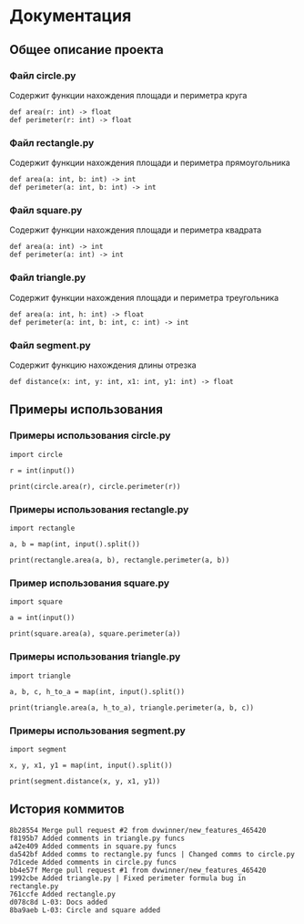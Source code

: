 
# Документация #
## Общее описание проекта ##
### Файл circle.py ###
Содержит функции нахождения площади и периметра круга
```
def area(r: int) -> float
def perimeter(r: int) -> float
```

### Файл rectangle.py ###
Содержит функции нахождения площади и периметра прямоугольника
```
def area(a: int, b: int) -> int
def perimeter(a: int, b: int) -> int
```

### Файл square.py ###
Содержит функции нахождения площади и периметра квадрата
```
def area(a: int) -> int
def perimeter(a: int) -> int
```

### Файл triangle.py ###
Содержит функции нахождения площади и периметра треугольника
```
def area(a: int, h: int) -> float
def perimeter(a: int, b: int, c: int) -> int
```

### Файл segment.py ###
Содержит функцию нахождения длины отрезка
```
def distance(x: int, y: int, x1: int, y1: int) -> float
```

## Примеры использования ##
### Примеры использования circle.py
```
import circle

r = int(input())

print(circle.area(r), circle.perimeter(r))
```

### Примеры использования rectangle.py
```
import rectangle

a, b = map(int, input().split())

print(rectangle.area(a, b), rectangle.perimeter(a, b))
```

### Пример использования square.py ###
```
import square

a = int(input())

print(square.area(a), square.perimeter(a))
```

### Примеры использования triangle.py
```
import triangle

a, b, c, h_to_a = map(int, input().split())

print(triangle.area(a, h_to_a), triangle.perimeter(a, b, c))
```

### Примеры использования segment.py
```
import segment

x, y, x1, y1 = map(int, input().split())

print(segment.distance(x, y, x1, y1))
```

## История коммитов ##
```
8b28554 Merge pull request #2 from dvwinner/new_features_465420
f8195b7 Added comments in triangle.py funcs
a42e409 Added comments in square.py funcs
da542bf Added comms to rectangle.py funcs | Changed comms to circle.py
7d1cede Added comments in circle.py funcs
bb4e57f Merge pull request #1 from dvwinner/new_features_465420
1992cbe Added triangle.py | Fixed perimeter formula bug in rectangle.py
761ccfe Added rectangle.py
d078c8d L-03: Docs added
8ba9aeb L-03: Circle and square added
```
